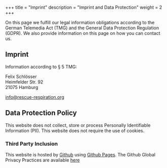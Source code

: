 +++
title = "Imprint"
description = "Imprint and Data Protection"
weight = 2
+++

On this page we fulfill our legal information obligations according to the German Telemedia Act (TMG) and the General Data Protection Regulation (GDPR). We also provide information on this page on how you can contact us.

## Imprint

Information according to § 5 TMG:

Felix Schlösser<br>
Heimfelder Str. 92<br>
21075 Hamburg<br>

info@rescue-respiration.org


## Data Protection Policy
This website does not collect, store or process Personally Identifiable Information (PII). This website does not require the use of cookies.

### Third Party Inclusion

This website is hosted by [Github](https://github.com)  using [Github Pages](https://help.github.com/articles/what-is-github-pages/). The Github Global Privacy Practices are available [here](https://help.github.com/articles/global-privacy-practices/)
